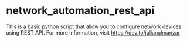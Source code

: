 # network_automation_rest_api
This is a basic python script that allow you to configure network devices using REST API. For more information, visit https://dev.to/julianalmanzar
